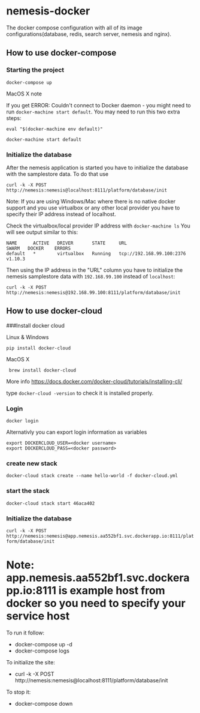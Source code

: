 # nemesis-docker
The docker compose configuration with all of its image configurations(database, redis, search server, nemesis and nginx).

## How to use docker-compose

### Starting the project

`docker-compose up`

MacOS X note

If you get ERROR: Couldn't connect to Docker daemon - you might need to run `docker-machine start default`.
You may need to run this two extra steps:

`eval "$(docker-machine env default)"`

`docker-machine start default`


### Initialize the database

After the nemesis application is started you have to initialize the database with the samplestore data.
To do that use

`curl -k -X POST http://nemesis:nemesis@localhost:8111/platform/database/init`

Note: If you are using Windows/Mac where there is no native docker support and you use virtualbox or any other local provider you have to specify their IP address instead of localhost.

Check the virtualbox/local provider IP address with
`docker-machine ls`
You will see output similar to this:

```
NAME      ACTIVE   DRIVER       STATE     URL                         SWARM   DOCKER    ERRORS
default   *        virtualbox   Running   tcp://192.168.99.100:2376           v1.10.3
```

Then using the IP address in the "URL" column you have to initialize the nemesis samplestore data with `192.168.99.100` instead of `localhost`:

`curl -k -X POST http://nemesis:nemesis@192.168.99.100:8111/platform/database/init`

## How to use docker-cloud

###Install docker cloud

Linux & Windows

`pip install docker-cloud`

MacOS X

` brew install docker-cloud`

More info https://docs.docker.com/docker-cloud/tutorials/installing-cli/

type `docker-cloud -version` to check it is installed properly.

### Login

`docker login`

Alternativly you can export login information as variables

```
export DOCKERCLOUD_USER=<docker username>
export DOCKERCLOUD_PASS=<docker password>
```

### create new stack

`docker-cloud stack create --name hello-world -f docker-cloud.yml`

### start the stack

`docker-cloud stack start 46aca402`

### Initialize the database

`curl -k -X POST http://nemesis:nemesis@app.nemesis.aa552bf1.svc.dockerapp.io:8111/platform/database/init`

Note: app.nemesis.aa552bf1.svc.dockerapp.io:8111 is example host from docker so you need to specify your service host
=======
To run it follow:
 - docker-compose up -d
 - docker-compose logs

To initialize the site:
 - curl -k -X POST http://nemesis:nemesis@localhost:8111/platform/database/init

To stop it:
 - docker-compose down

